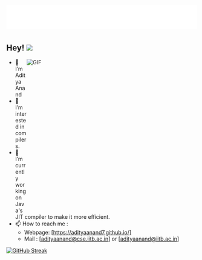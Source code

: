 <h1 align="center">
  <img src="https://raw.githubusercontent.com/adityaanand7/adityaanand7/main/name.svg" alt="Aditya Anand" />
</h1>

## Hey! <img src="https://github.com/TheDudeThatCode/TheDudeThatCode/blob/master/Assets/Hi.gif" width="29px"> 
<img align="right" alt="GIF" src="https://github.com/abhisheknaiidu/abhisheknaiidu/blob/master/code.gif?raw=true" width="450" height="400" />

- 👋 I’m Aditya Anand
- 👀 I’m interested in compilers.
- 🌱 I’m currently working on Java's JIT compiler to make it more efficient.
- 📫 How to reach me : 
  -  Webpage: [https://adityaanand7.github.io/]
  -  Mail : [adityaanand@cse.iitb.ac.in] or [adityaanand@iitb.ac.in]


[![GitHub Streak](https://github-readme-streak-stats.herokuapp.com?user=adityaanand7&theme=nightowl)](https://git.io/streak-stats)

<!---
adityaanand7/adityaanand7 is a ✨ special ✨ repository because its `README.md` (this file) appears on your GitHub profile.
You can click the Preview link to take a look at your changes.
--->
